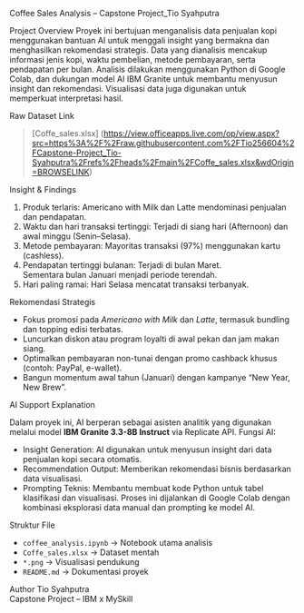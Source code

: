 Coffee Sales Analysis – Capstone Project_Tio Syahputra

Project Overview
Proyek ini bertujuan menganalisis data penjualan kopi menggunakan bantuan AI untuk menggali insight yang bermakna dan menghasilkan rekomendasi strategis. Data yang dianalisis mencakup informasi jenis kopi, waktu pembelian, metode pembayaran, serta pendapatan per bulan.
Analisis dilakukan menggunakan Python di Google Colab, dan dukungan model AI IBM Granite untuk membantu menyusun insight dan rekomendasi. Visualisasi data juga digunakan untuk memperkuat interpretasi hasil.

Raw Dataset Link
> [Coffe_sales.xlsx] (https://view.officeapps.live.com/op/view.aspx?src=https%3A%2F%2Fraw.githubusercontent.com%2FTio256604%2FCapstone-Project_Tio-Syahputra%2Frefs%2Fheads%2Fmain%2FCoffe_sales.xlsx&wdOrigin=BROWSELINK)

Insight & Findings

1. Produk terlaris: 
   Americano with Milk dan Latte mendominasi penjualan dan pendapatan.
2. Waktu dan hari transaksi tertinggi:
   Terjadi di siang hari (Afternoon) dan awal minggu (Senin–Selasa).
3. Metode pembayaran:
   Mayoritas transaksi (97%) menggunakan kartu (cashless).
4. Pendapatan tertinggi bulanan:
   Terjadi di bulan Maret.  
   Sementara bulan Januari menjadi periode terendah.
5. Hari paling ramai: 
   Hari Selasa mencatat transaksi terbanyak.

Rekomendasi Strategis
- Fokus promosi pada *Americano with Milk* dan *Latte*, termasuk bundling dan topping edisi terbatas.
- Luncurkan diskon atau program loyalti di awal pekan dan jam makan siang.
- Optimalkan pembayaran non-tunai dengan promo cashback khusus (contoh: PayPal, e-wallet).
- Bangun momentum awal tahun (Januari) dengan kampanye “New Year, New Brew”.

AI Support Explanation

Dalam proyek ini, AI berperan sebagai asisten analitik yang digunakan melalui model **IBM Granite 3.3-8B Instruct** via Replicate API.
Fungsi AI:
- Insight Generation: AI digunakan untuk menyusun insight dari data penjualan kopi secara otomatis.
- Recommendation Output: Memberikan rekomendasi bisnis berdasarkan data visualisasi.
- Prompting Teknis: Membantu membuat kode Python untuk tabel klasifikasi dan visualisasi.
Proses ini dijalankan di Google Colab dengan kombinasi eksplorasi data manual dan prompting ke model AI.

Struktur File
- `coffee_analysis.ipynb` → Notebook utama analisis
- `Coffe_sales.xlsx` → Dataset mentah
- `*.png` → Visualisasi pendukung
- `README.md` → Dokumentasi proyek

Author
Tio Syahputra  
Capstone Project – IBM x MySkill  
